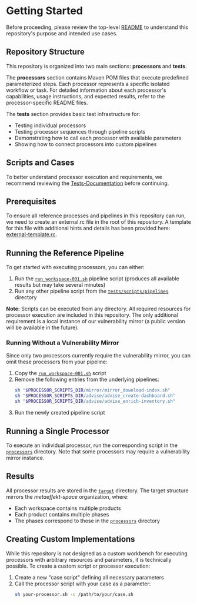 # Getting Started

Before proceeding, please review the top-level [README](README.md) to understand this repository's purpose and intended 
use cases.

## Repository Structure

This repository is organized into two main sections: **processors** and **tests**.

The **processors** section contains Maven POM files that execute predefined parameterized steps. Each processor 
represents a specific isolated workflow or task. For detailed information about each processor's capabilities, usage 
instructions, and expected results, refer to the processor-specific README files.

The **tests** section provides basic test infrastructure for:
- Testing individual processors
- Testing processor sequences through pipeline scripts
- Demonstrating how to call each processor with available parameters
- Showing how to connect processors into custom pipelines

## Scripts and Cases

To better understand processor execution and requirements, we recommend reviewing the 
[Tests-Documentation](tests/README.md) before continuing.

## Prerequisites

To ensure all reference processes and pipelines in this repository can run, we need to create an external.rc file
in the root of this repository. A template for this file with additional hints and details has been provided here: 
[external-template.rc](external-template.rc).

## Running the Reference Pipeline

To get started with executing processors, you can either:

1. Run the [`run_workspace-001.sh`](tests/scripts/pipelines/run_workspace-001.sh) pipeline script (produces all available results but may take several minutes)
2. Run any other pipeline script from the [`tests/scripts/pipelines`](tests/scripts/pipelines) directory

**Note:** Scripts can be executed from any directory. All required resources for processor execution are included in 
this repository. The only additional requirement is a local instance of our vulnerability mirror (a public version will 
be available in the future).

### Running Without a Vulnerability Mirror

Since only two processors currently require the vulnerability mirror, you can omit these processors from your pipeline:

1. Copy the [`run_workspace-001.sh`](tests/scripts/pipelines/run_workspace-001.sh) script
2. Remove the following entries from the underlying pipelines:
   ```bash
   sh "$PROCESSOR_SCRIPTS_DIR/mirror/mirror_download-index.sh"
   sh "$PROCESSOR_SCRIPTS_DIR/advise/advise_create-dashboard.sh"
   sh "$PROCESSOR_SCRIPTS_DIR/advise/advise_enrich-inventory.sh"
   ```
3. Run the newly created pipeline script


## Running a Single Processor

To execute an individual processor, run the corresponding script in the [`processors`](tests/scripts/processors) directory. Note that some 
processors may require a vulnerability mirror instance.


## Results

All processor results are stored in the [`target`](tests/target) directory. The target structure mirrors the *metaeffekt-space* 
organization, where:
- Each workspace contains multiple products
- Each product contains multiple phases
- The phases correspond to those in the [`processors`](processors) directory

## Creating Custom Implementations

While this repository is not designed as a custom workbench for executing processors with arbitrary resources and 
parameters, it is technically possible. To create a custom script or processor execution:

1. Create a new "case script" defining all necessary parameters
2. Call the processor script with your case as a parameter:
   ```bash
   sh your-processor.sh -c /path/to/your/case.sh
   ```
